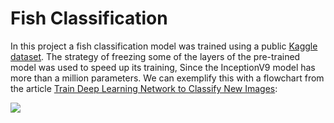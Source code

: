 # Fish Classification

In this project a fish classification model was trained using a public [Kaggle dataset](https://www.kaggle.com/datasets/crowww/a-large-scale-fish-dataset). The strategy of freezing some of the layers of the pre-trained model was used to speed up its training, Since the InceptionV9 model has more than a million parameters. We can exemplify this with a flowchart from the article [Train Deep Learning Network to Classify New Images](https://la.mathworks.com/help/deeplearning/ug/train-deep-learning-network-to-classify-new-images.html):

![](https://la.mathworks.com/help/examples/nnet/win64/TransferLearningUsingGoogLeNetExample_01.png)
